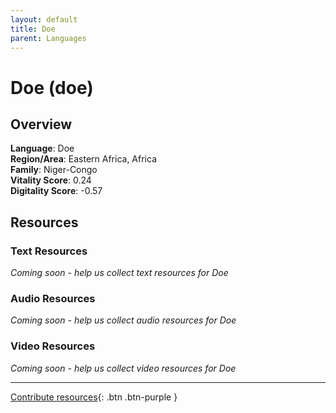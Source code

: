 ```yaml
---
layout: default
title: Doe
parent: Languages
---
```


# Doe (doe)

## Overview

**Language**: Doe  
**Region/Area**: Eastern Africa, Africa  
**Family**: Niger-Congo  
**Vitality Score**: 0.24  
**Digitality Score**: -0.57  

## Resources

### Text Resources
*Coming soon - help us collect text resources for Doe*

### Audio Resources
*Coming soon - help us collect audio resources for Doe*

### Video Resources
*Coming soon - help us collect video resources for Doe*

---

[Contribute resources](https://fairtrain.github.io/){: .btn .btn-purple }
